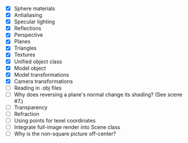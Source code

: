 - [x] Sphere materials
- [x] Antialiasing
- [x] Specular lighting
- [x] Reflections
- [x] Perspective
- [x] Planes
- [x] Triangles
- [x] Textures
- [x] Unified object class
- [x] Model object
- [x] Model transformations
- [x] Camera transformations
- [ ] Reading in .obj files
- [ ] Why does reversing a plane's normal change its shading? (See scene #7.)
- [ ] Transparency
- [ ] Refraction
- [ ] Using points for texel coordinates
- [ ] Integrate full-image render into Scene class
- [ ] Why is the non-square picture off-center?
